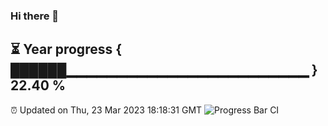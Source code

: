 ### Hi there 👋
⏳ Year progress { ██████▁▁▁▁▁▁▁▁▁▁▁▁▁▁▁▁▁▁▁▁▁▁▁▁ } 22.40 %
---
⏰ Updated on Thu, 23 Mar 2023 18:18:31 GMT
![Progress Bar CI](https://github.com/liununu/liununu/workflows/Progress%20Bar%20CI/badge.svg)
